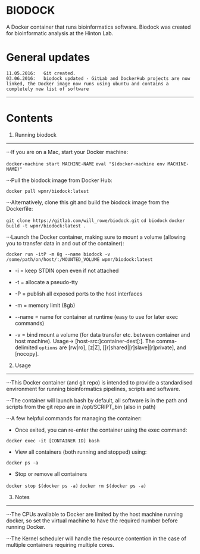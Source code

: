 BIODOCK
====
A Docker container that runs bioinformatics software.
Biodock was created for bioinformatic analysis at the Hinton Lab.


General updates
====

    11.05.2016:   Git created.
    03.06.2016:   biodock updated - GitLab and DockerHub projects are now linked, the Docker image now runs using ubuntu and contains a completely new list of software

-----------




Contents
====

1.	Running biodock
---

⋅⋅⋅If you are on a Mac, start your Docker machine:

`docker-machine start MACHINE-NAME`
`eval "$(docker-machine env MACHINE-NAME)"`


⋅⋅⋅Pull the biodock image from Docker Hub:

`docker pull wpmr/biodock:latest`


⋅⋅⋅Alternatively, clone this git and build the biodock image from the Dockerfile:

`git clone https://gitlab.com/will_rowe/biodock.git`
`cd biodock`
`docker build -t wpmr/biodock:latest .`


⋅⋅⋅Launch the Docker container, making sure to mount a volume (allowing you to transfer data in and out of the container):

`docker run -itP -m 8g --name biodock -v /some/path/on/host/:/MOUNTED_VOLUME wpmr/biodock:latest`

+ -i = keep STDIN open even if not attached

+ -t = allocate a pseudo-tty

+ -P = publish all exposed ports to the host interfaces

+ -m = memory limit (8gb)

+ --name = name for container at runtime (easy to use for later exec commands)

+ -v = bind mount a volume (for data transfer etc. between container and host machine). Usage-> [host-src:]container-dest[:<options>]. The comma-delimited `options` are [rw|ro], [z|Z], [[r]shared|[r]slave|[r]private], and [nocopy].




2.	Usage
----

⋅⋅⋅This Docker container (and git repo) is intended to provide a standardised environment for running bioinformatics pipelines, scripts and software.


⋅⋅⋅The container will launch bash by default, all software is in the path and scripts from the git repo are in /opt/SCRIPT_bin (also in path)


⋅⋅⋅A few helpful commands for managing the container:

+ Once exited, you can re-enter the container using the exec command:

`docker exec -it [CONTAINER ID] bash`

+ View all containers (both running and stopped) using:

`docker ps -a`

+ Stop or remove all containers

`docker stop $(docker ps -a)`
`docker rm $(docker ps -a)`




3. Notes
----

⋅⋅⋅The CPUs available to Docker are limited by the host machine running docker, so set the virtual machine to have the required number before running Docker.


⋅⋅⋅The Kernel scheduler will handle the resource contention in the case of multiple containers requiring multiple cores.
